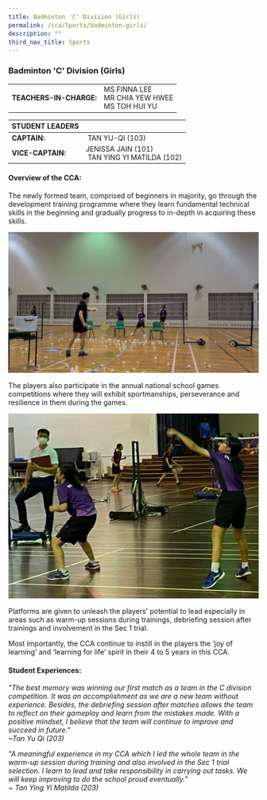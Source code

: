```yaml
---
title: Badminton 'C' Division (Girls)
permalink: /cca/Sports/badminton-girls/
description: ""
third_nav_title: Sports
---
```

### Badminton 'C' Division (Girls)

|  	|  	|
|---	|---	|
| **TEACHERS-IN-CHARGE:** 	| MS FINNA LEE <br>MR CHIA YEW HWEE <br> MS TOH HUI YU 	|


| STUDENT LEADERS 	|  	|
|---	|---	|
| **CAPTAIN:** 	|  TAN YU-QI (103)	|
| **VICE-CAPTAIN:** 	| JENISSA JAIN (101) <br> TAN YING YI MATILDA (102) 	|

#### Overview of the CCA:   

The newly formed team, comprised of beginners in majority, go through the development training programme where they learn fundamental technical skills in the beginning and gradually progress to in-depth in acquiring these skills.

![](/images/Badminton%201-Specific%20Skill%20-%20feeding%20to%20beginners.jpg)

The players also participate in the annual national school games competitions where they will exhibit sportmanships, perseverance and resilience in them during the games.

![](/images/Badminton%202-NSG%20Competition%20-%20Chia%20Yew%20Hwee.jpeg)

Platforms are given to unleash the players’ potential to lead especially in areas such as warm-up sessions during trainings, debriefing session after trainings and involvement in the Sec 1 trial.

Most importantly, the CCA continue to instill in the players the ‘joy of learning’ and ‘learning for life’ spirit in their 4 to 5 years in this CCA.

#### Student Experiences:
  
*"The best memory was winning our first match as a team in the C division competition. It was an accomplishment as we are a new team without experience. 
Besides, the debriefing session after matches allows the team to reflect on their gameplay and learn from the mistakes made. 
With a positive mindset, I believe that the team will continue to improve and succeed in future."  
~Tan Yu Qi (203)*

*"A meaningful experience in my CCA which I led the whole team in the warm-up session during training and also involved in the Sec 1 trial selection. 
I learn to lead and take responsibility in carrying out tasks. We will keep improving to do the school proud eventually."   
~ Tan Ying Yi Matilda (203)*